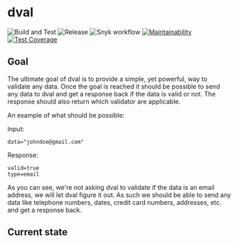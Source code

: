 # dval

![Build and Test](https://github.com/dvalai/dval/actions/workflows/build-and-test.yml/badge.svg)
![Release](https://github.com/dvalai/dval/actions/workflows/release.yaml/badge.svg)
![Snyk workflow](https://github.com/dvalai/dval/actions/workflows/snyk.yaml/badge.svg)
[![Maintainability](https://api.codeclimate.com/v1/badges/579f91912aa045082328/maintainability)](https://codeclimate.com/github/dvalai/dval/maintainability)
[![Test Coverage](https://api.codeclimate.com/v1/badges/579f91912aa045082328/test_coverage)](https://codeclimate.com/github/dvalai/dval/test_coverage)

## Goal

The ultimate goal of dval is to provide a simple, yet powerful, way to validate any data. Once the goal is reached it should be possible to send any data to dval and get a response back if the data is valid or not. The response should also return which validator are applicable.

An example of what should be possible:

Input:
```
data="johndoe@gmail.com"
```

Response:
```
valid=true
type=email
```

As you can see, we're not asking dval to validate if the data is an email address, we will let dval figure it out. As such we should be able to send any data like telephone numbers, dates, credit card numbers, addresses, etc. and get a response back.

## Current state
